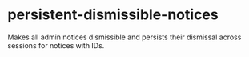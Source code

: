 # persistent-dismissible-notices
Makes all admin notices dismissible and persists their dismissal across sessions for notices with IDs.
